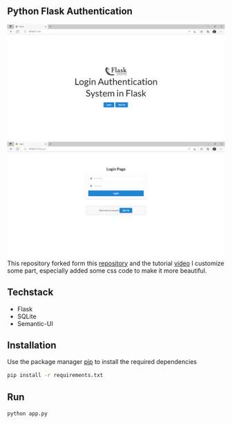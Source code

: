 
## Python Flask Authentication
![home](/static/ss.png)
![login](/static/login.PNG)
This repository forked form this [repository](https://github.com/arpanneupane19/Python-Flask-Authentication-Tutorial) and the tutorial [video](https://www.youtube.com/watch?v=71EU8gnZqZQ) 
I customize some part, especially added some css code to make it more beautiful.

## Techstack
- Flask
- SQLite
- Semantic-UI



## Installation

Use the package manager [pip](https://pip.pypa.io/en/stable/) to install the required dependencies

```zsh
pip install -r requirements.txt 
```

## Run

```zsh
python app.py
```
